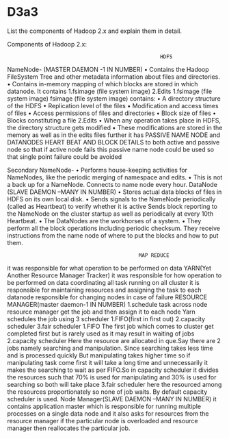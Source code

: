 # D3a3

List the components of Hadoop 2.x and explain them in detail.

Components of Hadoop 2.x: 
                                                      
                                                      HDFS
NameNode-
(MASTER DAEMON -1 IN NUMBER) • Contains the Hadoop FileSystem Tree and other metadata information about files and directories. • Contains in-memory mapping of which blocks are stored in which datanode. 
It contains 
1.fsimage (file system image)
2.Edits
1.fsimage (file system image)
fsimage (file system image) contains:
• A directory structure of the HDFS
• Replication level of the files
• Modification and access times of files
• Access permissions of files and directories
• Block size of files
• Blocks constituting a file
2.Edits
• When any operation takes place in HDFS, the directory structure gets modified
• These modifications are stored in the memory as well as in the edits files 
further it has PASSIVE NAME NODE and DATANODES    HEART BEAT AND BLOCK DETAILS  to both active and passive node so that if active node fails this passive name node could be used  so that single point failure could be avoided

Secondary NameNode-
• Performs house-keeping activities for NameNodes, like the periodic merging of namespace and edits. • This is not a back up for a NameNode. Connects to name node every hour. 
DataNode (SLAVE DAEMON –MANY IN NUMBER) • Stores actual data blocks of files in HDFS on its own local disk. • Sends signals to the NameNode periodically (called as Heartbeat) to verify whether it is active Sends block reporting to the NameNode on the cluster startup as well as periodically at every 10th Heartbeat. • The DataNodes are the workhorses of a system. • They perform all the block operations including periodic checksum. They receive instructions from the name node of where to put the blocks and how to put them.
                                               
                                               MAP REDUCE 
it was responsible for what operation to be performed on data
YARN(Yet Another Resource Manager Tracker)
it was responsible for how  operation to be performed on data
coordinating all task running on all cluster
it is responsible for maintaining resources and assigning the task to each datanode
responsible  for changing nodes in case of failure
RESOURCE MANAGER(master daemon-1 IN NUMBER)
1.schedule task across node 
resource manager get the job and then assign it to each node
Yarn schedules the job using 3 scheduler
1.FIFO(first in first out)
2.capacity scheduler
3.fair scheduler
1.FIFO 
The first job which comes to cluster get completed first but is rarely used as it may result in waiting of jobs
2.capacity scheduler
Here the resource are allocated in que.Say there are 2 jobs namely searching and manipulation.
Since searching takes less time and is processed quickly But manipulating takes higher time so if manipulating task come first it will take a long time and unnecessarily it makes the searching to wait as per FIFO.So in capacity scheduler it divides the resources such that 70% is used for manipulating and 30% is used for searching so both will take place
3.fair scheduler
here the resourced among the resources proportionately so none of job waits.
By default capacity scheduler is used.
Node Manager(SLAVE DAEMON –MANY IN NUMBER) 
it contains application master which is responsible for running multiple processes on a single data node and it also asks for resources from the resource manager if the particular node is overloaded and resource manager then reallocates the particular job.
